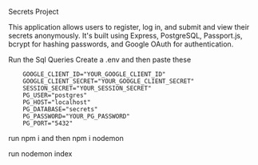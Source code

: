 Secrets Project

This application allows users to register, log in, and submit and view their secrets anonymously. It's built using Express, PostgreSQL, Passport.js, bcrypt for hashing passwords, and Google OAuth for authentication.

Run the Sql Queries 
Create a .env and then paste these

        GOOGLE_CLIENT_ID="YOUR_GOOGLE_CLIENT_ID"
        GOOGLE_CLIENT_SECRET="YOUR_GOOGLE_CLIENT_SECRET"
        SESSION_SECRET="YOUR_SESSION_SECRET"
        PG_USER="postgres"
        PG_HOST="localhost"
        PG_DATABASE="secrets"
        PG_PASSWORD="YOUR_PG_PASSWORD"
        PG_PORT="5432"

run npm i and then npm i nodemon

run nodemon index